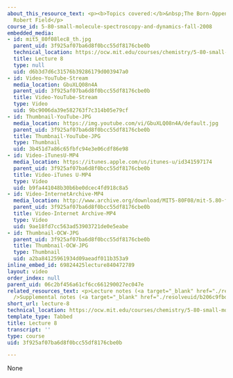 ```yaml
---
about_this_resource_text: <p><b>Topics covered:</b>&nbsp;The Born-Oppenheimer approximation</p><p><b>Instructor:</b>&nbsp;Prof.
  Robert Field</p>
course_id: 5-80-small-molecule-spectroscopy-and-dynamics-fall-2008
embedded_media:
- id: mit5_80f08lec8_th.jpg
  parent_uid: 3f925af07ba6d8f0bcc55df8176cbe0b
  technical_location: https://ocw.mit.edu/courses/chemistry/5-80-small-molecule-spectroscopy-and-dynamics-fall-2008/video-lectures/lecture-8/mit5_80f08lec8_th.jpg
  title: Lecture 8
  type: null
  uid: d6b3d7d6c31576b39286179d003947a0
- id: Video-YouTube-Stream
  media_location: GbuXLQ08n4A
  parent_uid: 3f925af07ba6d8f0bcc55df8176cbe0b
  title: Video-YouTube-Stream
  type: Video
  uid: 9bc9006da39e582763f7c314b05e79cf
- id: Thumbnail-YouTube-JPG
  media_location: https://img.youtube.com/vi/GbuXLQ08n4A/default.jpg
  parent_uid: 3f925af07ba6d8f0bcc55df8176cbe0b
  title: Thumbnail-YouTube-JPG
  type: Thumbnail
  uid: 3b451d7a86c65fbfc94e3e06cdf86e98
- id: Video-iTunesU-MP4
  media_location: https://itunes.apple.com/us/itunes-u/id341597174
  parent_uid: 3f925af07ba6d8f0bcc55df8176cbe0b
  title: Video-iTunes U-MP4
  type: Video
  uid: b9fa441048b30b6be0dcec4fd918c8a5
- id: Video-InternetArchive-MP4
  media_location: http://www.archive.org/download/MIT5-80F08/mit-5.80-f08-lec08_300k.mp4
  parent_uid: 3f925af07ba6d8f0bcc55df8176cbe0b
  title: Video-Internet Archive-MP4
  type: Video
  uid: 9ae18fd7cc563ad53903721de0e5eabe
- id: Thumbnail-OCW-JPG
  parent_uid: 3f925af07ba6d8f0bcc55df8176cbe0b
  title: Thumbnail-OCW-JPG
  type: Thumbnail
  uid: a2ba84125961934d09aeadf011b353a9
inline_embed_id: 69824425lecture840472789
layout: video
order_index: null
parent_uid: 06c2bf456a61cf6cc661290027ec047e
related_resources_text: <p>Lecture notes (<a target="_blank" href="./resolveuid/324ac306fb7640d1eacc5139b6a7d771">PDF</a>)<br
  />Supplemental notes (<a target="_blank" href="./resolveuid/b206c9fbd9d0704b35cff57f9be569e5">PDF</a>)</p>
short_url: lecture-8
technical_location: https://ocw.mit.edu/courses/chemistry/5-80-small-molecule-spectroscopy-and-dynamics-fall-2008/video-lectures/lecture-8
template_type: Tabbed
title: Lecture 8
transcript: ''
type: course
uid: 3f925af07ba6d8f0bcc55df8176cbe0b

---
```

None